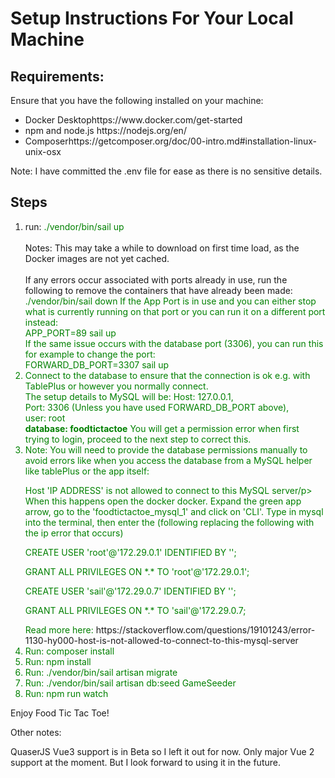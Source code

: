 <h1>Setup Instructions For Your Local Machine</h1>

<h2>Requirements:</h3>
Ensure that you have the following installed on your machine:
<ul>
    <li>Docker Desktop<a>https://www.docker.com/get-started</a></li>
    <li>npm and node.js <a>https://nodejs.org/en/</a></li>
    <li>Composer<a>https://getcomposer.org/doc/00-intro.md#installation-linux-unix-osx</a></li>
</ul>

Note: I have committed the .env file for ease as there is no sensitive details.

<h2>Steps</h2>
<ol>
    <li>run: <span style="color:green">./vendor/bin/sail up<span></span></li><br>
    Notes: This may take a while to download on first time load, as the Docker images are not yet cached.<br><br>
    If any errors occur associated with ports already in use, run the following to remove the containers that have already been made: 
    <span style="color:green">./vendor/bin/sail down<span></span>
    If the App Port is in use and you can either stop what is currently running on that port or you can run it on a different port instead: <br>
    <span style="color:green">APP_PORT=89 sail up<span></span><br>
    If the same issue occurs with the database port (3306), you can run this for example to change the port:<br>
    <span style="color:green">FORWARD_DB_PORT=3307 sail up<span></span><br>
    <li>Connect to the database to ensure that the connection is ok e.g. with TablePlus or however you normally connect.<br>
    The setup details to MySQL will be:
    Host: 127.0.0.1, <br>Port: 3306 (Unless you have used FORWARD_DB_PORT above),<br>
    user: root<br><b>database: foodtictactoe</b>
    You will get a permission error when first trying to login, proceed to the next step to correct this.
    </li>
    <li>
    Note: You will need to provide the database permissions manually to avoid errors like when you access
        the database from a MySQL helper like tablePlus or the app itself:<br>
        <p>Host 'IP ADDRESS' is not allowed to connect to this MySQL server/p><br>
        When this happens open the docker docker. Expand the green app arrow, go to the 'foodtictactoe_mysql_1' 
        and click on 'CLI'. Type in <span style="color:green">mysql<span> into the terminal, then enter the (following 
        replacing the following with the ip error that occurs)
        <p>CREATE USER 'root'@'172.29.0.1' IDENTIFIED BY '';</p>
        <p>GRANT ALL PRIVILEGES ON *.* TO 'root'@'172.29.0.1';</p>
        <p>CREATE USER 'sail'@'172.29.0.7' IDENTIFIED BY '';</p>
        <p>GRANT ALL PRIVILEGES ON *.* TO 'sail'@'172.29.0.7;</p>
        Read more here: <a>https://stackoverflow.com/questions/19101243/error-1130-hy000-host-is-not-allowed-to-connect-to-this-mysql-server</a>
    </li>
    <li>Run: <span style="color:green">composer install<span></li>
    <li>Run: <span style="color:green">npm install<span></li>
    <li>Run: <span style="color:green">./vendor/bin/sail artisan migrate<span></li>
    <li>Run: <span style="color:green">./vendor/bin/sail artisan db:seed GameSeeder<span></li>
    <li>Run: <span style="color:green">npm run watch<span></li>
</ol>

Enjoy Food Tic Tac Toe!

Other notes:
<p>QuaserJS Vue3 support is in Beta so I left it out for now. Only major Vue 2 support at the moment. But I look forward to using it in the future.</p>
